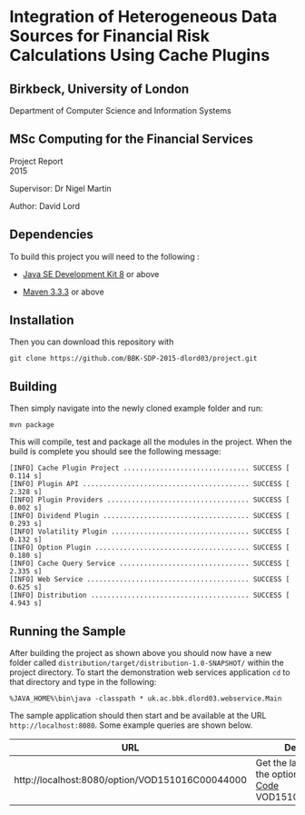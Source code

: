
# Integration of Heterogeneous Data Sources for Financial Risk Calculations Using Cache Plugins

## Birkbeck, University of London
Department of Computer Science and Information Systems

## MSc Computing for the Financial Services
Project Report  <br />
2015



Supervisor:   Dr Nigel Martin

Author:	      David Lord

## Dependencies
To build this project you will need to the following :

* [Java SE Development Kit 8](http://www.oracle.com/technetwork/java/javase/downloads/jdk8-downloads-2133151.html) or above

* [Maven 3.3.3](https://maven.apache.org/download.cgi) or above

## Installation
Then you can download this repository with

	git clone https://github.com/BBK-SDP-2015-dlord03/project.git

## Building
Then simply navigate into the newly cloned example folder and run:

    mvn package

This will compile, test and package all the modules in the project. When the build is complete you should see the following message:

	[INFO] Cache Plugin Project ............................... SUCCESS [  0.114 s]
	[INFO] Plugin API ......................................... SUCCESS [  2.328 s]
	[INFO] Plugin Providers ................................... SUCCESS [  0.002 s]
	[INFO] Dividend Plugin .................................... SUCCESS [  0.293 s]
	[INFO] Volatility Plugin .................................. SUCCESS [  0.132 s]
	[INFO] Option Plugin ...................................... SUCCESS [  0.180 s]
	[INFO] Cache Query Service ................................ SUCCESS [  2.335 s]
	[INFO] Web Service ........................................ SUCCESS [  0.625 s]
	[INFO] Distribution ....................................... SUCCESS [  4.943 s]


## Running the Sample

After building the project as shown above you should now have a new folder called `distribution/target/distribution-1.0-SNAPSHOT/` within the project directory. To start the demonstration web services application `cd` to that directory and type in the following:

	%JAVA_HOME%\bin\java -classpath * uk.ac.bbk.dlord03.webservice.Main

The sample application should then start and be available at the URL `http://localhost:8080`. Some example queries are shown below.

| URL | Description |
|-----|-------------|
| http://localhost:8080/option/VOD151016C00044000 | Get the latest version of the option with [OCC Code](https://en.wikipedia.org/wiki/Option_symbol) VOD151016C00044000 |